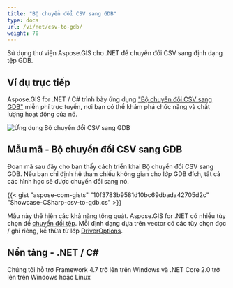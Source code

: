 ```yaml
---
title: "Bộ chuyển đổi CSV sang GDB"
type: docs
url: /vi/net/csv-to-gdb/
weight: 70
---
```


Sử dụng thư viện Aspose.GIS cho .NET để chuyển đổi CSV sang định dạng tệp GDB.

## **Ví dụ trực tiếp**

Aspose.GIS for .NET / C# trình bày ứng dụng ["Bộ chuyển đổi CSV sang GDB"](https://products.aspose.app/gis/conversion/csv-to-gdb) miễn phí trực tuyến, nơi bạn có thể khám phá chức năng và chất lượng hoạt động của nó.

![Ứng dụng Bộ chuyển đổi CSV sang GDB](conversion.png)

## **Mẫu mã - Bộ chuyển đổi CSV sang GDB**

Đoạn mã sau đây cho bạn thấy cách triển khai Bộ chuyển đổi CSV sang GDB. Nếu bạn chỉ định hệ tham chiếu không gian cho lớp GDB đích, tất cả các hình học sẽ được chuyển đổi sang nó. 

{{< gist "aspose-com-gists" "10f3783b9581d10bc69dbada42705d2c" "Showcase-CSharp-csv-to-gdb.cs" >}}

Mẫu này thể hiện các khả năng tổng quát. Aspose.GIS for .NET có nhiều tùy chọn để [chuyển đổi tệp](https://docs.aspose.com/gis/net/vector-layers/). Mỗi định dạng dựa trên vector có các tùy chọn đọc / ghi riêng, kế thừa từ lớp [DriverOptions](https://reference.aspose.com/gis/net/aspose.gis/driveroptions).

## **Nền tảng - .NET / C#**

Chúng tôi hỗ trợ Framework 4.7 trở lên trên Windows và .NET Core 2.0 trở lên trên Windows hoặc Linux
